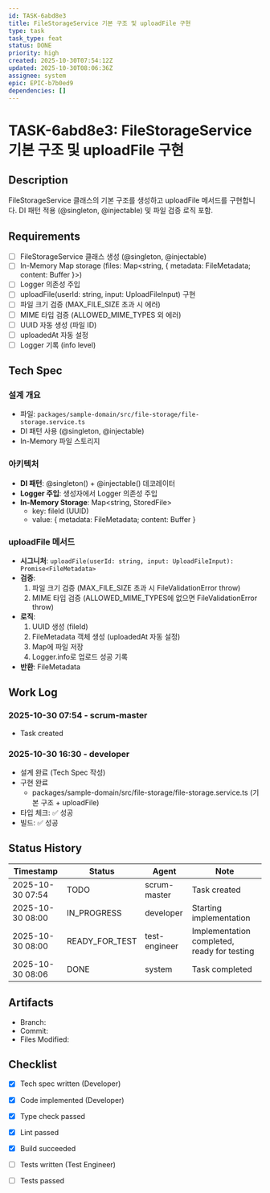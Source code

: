 ```yaml
---
id: TASK-6abd8e3
title: FileStorageService 기본 구조 및 uploadFile 구현
type: task
task_type: feat
status: DONE
priority: high
created: 2025-10-30T07:54:12Z
updated: 2025-10-30T08:06:36Z
assignee: system
epic: EPIC-b7b0ed9
dependencies: []
---
```


# TASK-6abd8e3: FileStorageService 기본 구조 및 uploadFile 구현

## Description

FileStorageService 클래스의 기본 구조를 생성하고 uploadFile 메서드를 구현합니다.
DI 패턴 적용 (@singleton, @injectable) 및 파일 검증 로직 포함.

## Requirements

- [ ] FileStorageService 클래스 생성 (@singleton, @injectable)
- [ ] In-Memory Map storage (files: Map<string, { metadata: FileMetadata; content: Buffer }>)
- [ ] Logger 의존성 주입
- [ ] uploadFile(userId: string, input: UploadFileInput) 구현
- [ ] 파일 크기 검증 (MAX_FILE_SIZE 초과 시 에러)
- [ ] MIME 타입 검증 (ALLOWED_MIME_TYPES 외 에러)
- [ ] UUID 자동 생성 (파일 ID)
- [ ] uploadedAt 자동 설정
- [ ] Logger 기록 (info level)

## Tech Spec

### 설계 개요
- 파일: `packages/sample-domain/src/file-storage/file-storage.service.ts`
- DI 패턴 사용 (@singleton, @injectable)
- In-Memory 파일 스토리지

### 아키텍처
- **DI 패턴**: @singleton() + @injectable() 데코레이터
- **Logger 주입**: 생성자에서 Logger 의존성 주입
- **In-Memory Storage**: Map<string, StoredFile>
  - key: fileId (UUID)
  - value: { metadata: FileMetadata; content: Buffer }

### uploadFile 메서드
- **시그니처**: `uploadFile(userId: string, input: UploadFileInput): Promise<FileMetadata>`
- **검증**:
  1. 파일 크기 검증 (MAX_FILE_SIZE 초과 시 FileValidationError throw)
  2. MIME 타입 검증 (ALLOWED_MIME_TYPES에 없으면 FileValidationError throw)
- **로직**:
  1. UUID 생성 (fileId)
  2. FileMetadata 객체 생성 (uploadedAt 자동 설정)
  3. Map에 파일 저장
  4. Logger.info로 업로드 성공 기록
- **반환**: FileMetadata

## Work Log

### 2025-10-30 07:54 - scrum-master
- Task created

### 2025-10-30 16:30 - developer
- 설계 완료 (Tech Spec 작성)
- 구현 완료
  - packages/sample-domain/src/file-storage/file-storage.service.ts (기본 구조 + uploadFile)
- 타입 체크: ✅ 성공
- 빌드: ✅ 성공

## Status History

| Timestamp | Status | Agent | Note |
|-----------|--------|-------|------|
| 2025-10-30 07:54 | TODO | scrum-master | Task created |
| 2025-10-30 08:00 | IN_PROGRESS | developer | Starting implementation |
| 2025-10-30 08:00 | READY_FOR_TEST | test-engineer | Implementation completed, ready for testing |
| 2025-10-30 08:06 | DONE | system | Task completed |

## Artifacts

- Branch:
- Commit:
- Files Modified:

## Checklist

- [x] Tech spec written (Developer)
- [x] Code implemented (Developer)
- [x] Type check passed
- [x] Lint passed
- [x] Build succeeded
- [ ] Tests written (Test Engineer)
- [ ] Tests passed


